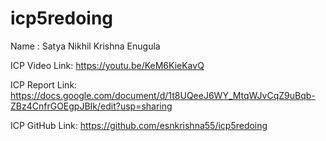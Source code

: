 # icp5redoing

Name : Satya Nikhil Krishna Enugula

ICP Video Link: https://youtu.be/KeM6KieKavQ

ICP Report Link: https://docs.google.com/document/d/1t8UQeeJ6WY_MtqWJvCqZ9uBqb-ZBz4CnfrGOEgpJBIk/edit?usp=sharing

ICP GitHub Link: https://github.com/esnkrishna55/icp5redoing

